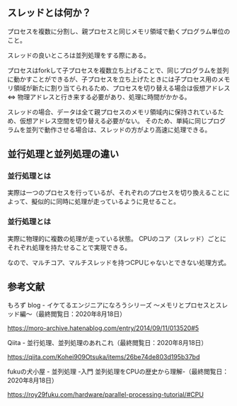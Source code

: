 # 
## スレッドとは何か？
プロセスを複数に分割し、親プロセスと同じメモリ領域で動くプログラム単位のこと。

スレッドの良いところは並列処理をする際にある。

プロセスはforkして子プロセスを複数立ち上げることで、同じプログラムを並列に動かすことができるが、子プロセスを立ち上げたときには子プロセス用のメモリ領域が新たに割り当てられるため、プロセスを切り替える場合は仮想アドレス ⇔ 物理アドレスと行き来する必要があり、処理に時間がかかる。

スレッドの場合、データは全て親プロセスのメモリ領域内に保持されているため、仮想アドレス空間を切り替える必要がない。
そのため、単純に同じプログラムを並列で動作させる場合は、スレッドの方がより高速に処理できる。

## 並行処理と並列処理の違い
### 並行処理とは
実際は一つのプロセスを行っているが、それぞれのプロセスを切り換えることによって、擬似的に同時に処理が走っているように見せること。

### 並行処理とは
実際に物理的に複数の処理が走っている状態。
CPUのコア（スレッド）ごとにそれぞれ処理を持たせることで実現できる。

なので、マルチコア、マルチスレッドを持つCPUじゃないとできない処理方式。

<!-- ## 並行処理と並列処理は何のためにあるの？ -->

## 参考文献
もろず blog - イケてるエンジニアになろうシリーズ 〜メモリとプロセスとスレッド編〜（最終閲覧日：2020年8月18日）

https://moro-archive.hatenablog.com/entry/2014/09/11/013520#5

Qiita - 並行処理、並列処理のあれこれ（最終閲覧日：2020年8月18日）

https://qiita.com/Kohei909Otsuka/items/26be74de803d195b37bd

fukuの犬小屋 - 並列処理 -入門 並列処理をCPUの歴史から理解-（最終閲覧日：2020年8月18日）

https://roy29fuku.com/hardware/parallel-processing-tutorial/#CPU
